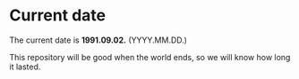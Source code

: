 # Current date

The current date is **1991.09.02.** (YYYY.MM.DD.)

This repository will be good when the world ends, so we will know how long it lasted.